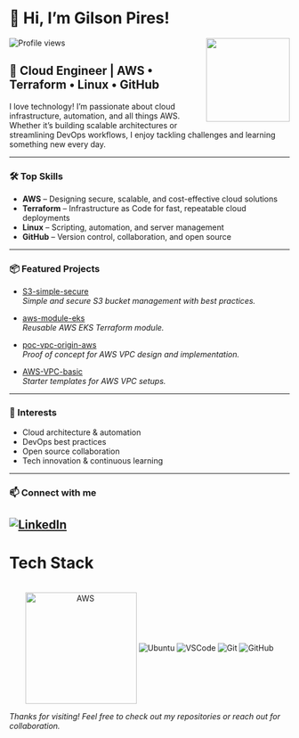 # 👋 Hi, I’m Gilson Pires!
<img src="https://komarev.com/ghpvc/?username=gilsacer&color=yellow" alt="Profile views" /> 
<img align="right" src="https://images.credly.com/size/220x220/images/2d84e428-9078-49b6-a804-13c15383d0de/image.png" width="150px" />

## 🚀 Cloud Engineer | AWS • Terraform • Linux • GitHub

I love technology! I’m passionate about cloud infrastructure, automation, and all things AWS. Whether it’s building scalable architectures or streamlining DevOps workflows, I enjoy tackling challenges and learning something new every day.

---
### 🛠️ Top Skills
- **AWS** – Designing secure, scalable, and cost-effective cloud solutions
- **Terraform** – Infrastructure as Code for fast, repeatable cloud deployments
- **Linux** – Scripting, automation, and server management
- **GitHub** – Version control, collaboration, and open source
---
### 📦 Featured Projects

- [S3-simple-secure](https://github.com/gilsacer/S3-simple-secure)  
  *Simple and secure S3 bucket management with best practices.*
  
- [aws-module-eks](https://github.com/gilsacer/aws-module-eks)  
  *Reusable AWS EKS Terraform module.*
  
- [poc-vpc-origin-aws](https://github.com/gilsacer/poc-vpc-origin-aws)  
  *Proof of concept for AWS VPC design and implementation.*

- [AWS-VPC-basic](https://github.com/gilsacer/AWS-VPC-basic)  
  *Starter templates for AWS VPC setups.*
---
### 🌱 Interests
- Cloud architecture & automation
- DevOps best practices
- Open source collaboration
- Tech innovation & continuous learning
---
### 📫 Connect with me
[![LinkedIn](https://img.shields.io/badge/LinkedIn-Connect-blue?logo=linkedin)](https://www.linkedin.com/in/gilson-pires-%E2%98%81%EF%B8%8F-484b1534/)
---

# Tech Stack

<div align="center"><br>
  <img align="center" alt="AWS" src="https://a0.awsstatic.com/libra-css/images/logos/aws_logo_smile_1200x630.png" alt="AWS" width="200"/>
  <img align="center" alt="Ubuntu" src="https://img.shields.io/badge/Ubuntu-E95420?style=for-the-badge&logo=ubuntu&logoColor=white">
  <img align="center" alt="VSCode" src="https://img.shields.io/badge/Visual_Studio_Code-0078D4?style=for-the-badge&logo=visual%20studio%20code&logoColor=white">
  <img align="center" alt="Git" src="https://img.shields.io/badge/GIT-E44C30?style=for-the-badge&logo=git&logoColor=white">
  <img align="center" alt="GitHub" src="https://img.shields.io/badge/GitHub-100000?style=for-the-badge&logo=github&logoColor=white">
 
 </div>

_Thanks for visiting! Feel free to check out my repositories or reach out for collaboration._

